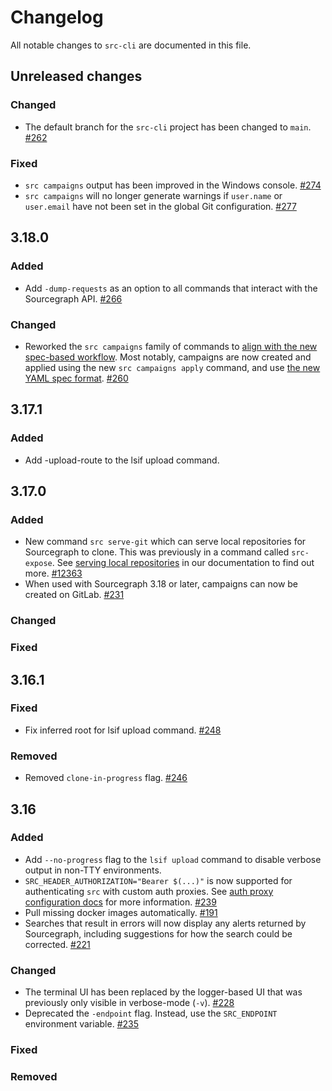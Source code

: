 <!--
###################################### READ ME ###########################################
### This changelog should always be read on `main` branch. Its contents on version     ###
### branches do not necessarily reflect the changes that have gone into that branch.   ###
##########################################################################################
-->

# Changelog

All notable changes to `src-cli` are documented in this file.

## Unreleased changes

### Changed

- The default branch for the `src-cli` project has been changed to `main`. [#262](https://github.com/sourcegraph/src-cli/pull/262)

### Fixed

- `src campaigns` output has been improved in the Windows console. [#274](https://github.com/sourcegraph/src-cli/pull/274)
- `src campaigns` will no longer generate warnings if `user.name` or `user.email` have not been set in the global Git configuration. [#277](https://github.com/sourcegraph/src-cli/pull/277)

## 3.18.0

### Added

- Add `-dump-requests` as an option to all commands that interact with the Sourcegraph API. [#266](https://github.com/sourcegraph/src-cli/pull/266)

### Changed

- Reworked the `src campaigns` family of commands to [align with the new spec-based workflow](https://docs.sourcegraph.com/user/campaigns). Most notably, campaigns are now created and applied using the new `src campaigns apply` command, and use [the new YAML spec format](https://docs.sourcegraph.com/user/campaigns#creating-a-campaign). [#260](https://github.com/sourcegraph/src-cli/pull/260)

## 3.17.1

### Added

- Add -upload-route to the lsif upload command.

## 3.17.0

### Added

- New command `src serve-git` which can serve local repositories for Sourcegraph to clone. This was previously in a command called `src-expose`. See [serving local repositories](https://docs.sourcegraph.com/admin/external_service/src_serve_git) in our documentation to find out more. [#12363](https://github.com/sourcegraph/sourcegraph/issues/12363)
- When used with Sourcegraph 3.18 or later, campaigns can now be created on GitLab. [#231](https://github.com/sourcegraph/src-cli/pull/231)

### Changed

### Fixed

## 3.16.1

### Fixed

- Fix inferred root for lsif upload command. [#248](https://github.com/sourcegraph/src-cli/pull/248)

### Removed

- Removed `clone-in-progress` flag. [#246](https://github.com/sourcegraph/src-cli/pull/246)

## 3.16

### Added

- Add `--no-progress` flag to the `lsif upload` command to disable verbose output in non-TTY environments.
- `SRC_HEADER_AUTHORIZATION="Bearer $(...)"` is now supported for authenticating `src` with custom auth proxies. See [auth proxy configuration docs](AUTH_PROXY.md) for more information. [#239](https://github.com/sourcegraph/src-cli/pull/239)
- Pull missing docker images automatically. [#191](https://github.com/sourcegraph/src-cli/pull/191)
- Searches that result in errors will now display any alerts returned by Sourcegraph, including suggestions for how the search could be corrected. [#221](https://github.com/sourcegraph/src-cli/pull/221)

### Changed

- The terminal UI has been replaced by the logger-based UI that was previously only visible in verbose-mode (`-v`). [#228](https://github.com/sourcegraph/src-cli/pull/228)
- Deprecated the `-endpoint` flag. Instead, use the `SRC_ENDPOINT` environment variable. [#235](https://github.com/sourcegraph/src-cli/pull/235)

### Fixed

### Removed
